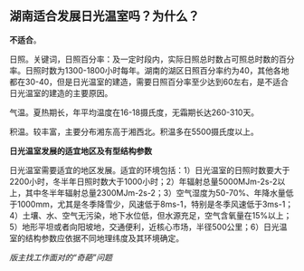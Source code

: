 ## 湖南适合发展日光温室吗？为什么？

**不适合**。

日照。关键词，日照百分率：及一定时段内，实际日照总时数占可照总时数的百分率。日照时数为1300-1800小时每年。湖南的湖区日照百分率约为40，其他各地都在30-40，但是日光温室的建造，需要日照百分率至少达到60左右，是不适合日光温室的建造的主要原因。

气温。夏热期长，年平均温度在16-18摄氏度，无霜期长达260-310天。

积温。较丰富，主要分布湘东高于湘西北。积温多在5500摄氏度以上。

**日光温室发展的适宜地区及有型结构参数**

日光温室需要适宜的地区发展。适宜的环境包括：1）日光温室的日照时数要大于2200小时，冬半年日照时数大于1000小时；2）年辐射总量5000MJm-2s-2以上，其中冬半年辐射总量2300MJm-2s-2；3）空气湿度为50-70%、年降水量低于1000mm，尤其是冬季降雪少，风速低于8ms-1，特别是冬季风速低于3ms-1；4）土壤、水、空气无污染，地下水位低，但水源充足，空气含氧量在15%以上；5）地形平坦或者向阳坡地，交通便利，近核心市场，半径500公里；6）日光温室的结构参数应依据不同地理纬度及其环境确定。

*版主找工作面对的“奇葩”问题*

